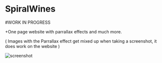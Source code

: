 # SpiralWines

#WORK IN PROGRESS

+One page website with parrallax effects and much more.

( Images with the Parrallax effect get mixed up when taking a screenshot, it does work on the website )

![screenshot](http://i.imgur.com/IBy7P93.jpg)
